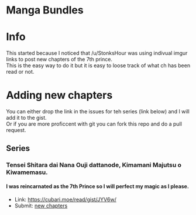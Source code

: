 # Manga Bundles

# Info

This started because I noticed that /u/StonksHour was using indivual imgur links to post new chapters of the 7th prince.  
This is the easy way to do it but it is easy to loose track of what ch has been read or not.

# Adding new chapters

You can either drop the link in the issues for teh series (link below) and I will add it to the gist.  
Or if you are more proficcent with git you can fork this repo and do a pull request.

## Series


### Tensei Shitara dai Nana Ouji dattanode, Kimamani Majutsu o Kiwamemasu.
#### I was reincarnated as the 7th Prince so I will perfect my magic as I please.


* Link: https://cubari.moe/read/gist/JYV6w/
* Submit: [new chapters](https://github.com/AWHIS-Manga/Series/issues/1)
